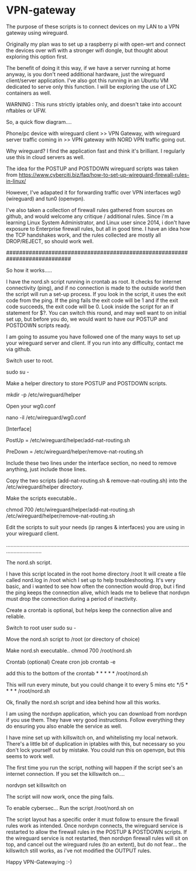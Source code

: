 # VPN-gateway

The purpose of these scripts is to connect devices on my LAN to a VPN gateway using wireguard.

Originally my plan was to set up a raspberry pi with open-wrt and connect the devices over wifi
with a stronger wifi dongle, but thought about exploring this option first.

The benefit of doing it this way, if we have a server running at home anyway, is you don't need
additional hardware, just the wireguard client/server application. I've also got this running in an 
Ubuntu VM dedicated to serve only this function. I will be exploring the use of LXC containers
as well.

WARNING : 
This runs strictly iptables only, and doesn't take into account nftables or UFW.

So, a quick flow diagram....

Phone/pc device with wireguard client >> VPN Gateway, with wireguard server traffic coming in >> VPN gateway with NORD VPN traffic going out.

Why wireguard? I find the application fast and think it's brilliant. I regularly use this in cloud servers as well.

The idea for the POSTUP and POSTDOWN wireguard scripts was taken from https://www.cyberciti.biz/faq/how-to-set-up-wireguard-firewall-rules-in-linux/

However, I've adapated it for forwarding traffic over VPN interfaces wg0 (wireguard) and tun0 (openvpn).

I've also taken a collection of firewall rules gathered from sources on github, and would welcome any critique / additional rules. Since i'm a learning
Linux System Administrator, and Linux user since 2014, i don't have exposure to Enterprise firewall rules, but all in good time. I have an idea how the TCP
handshakes work, and the rules collected are mostly all DROP/REJECT, so should work well.

############################################################################

So how it works.....

I have the nord.sh script running in crontab as root. It checks for internet connectivity (ping), and if no connection is made to the outside world
then the script will run a set-up process. If you look in the script, it uses the exit code from the ping. If the ping fails the exit code will be 1
and if the exit code succeeds, the exit code will be 0. Look inside the script for an if statement for $?. You can switch this round, and may well
want to on initial set up, but before you do, we would want to have our POSTUP and POSTDOWN scripts ready.

I am going to assume you have followed one of the many ways to set up your wireguard server and client. If you run into any difficulty, contact me
via github.

Switch user to root.

sudo su -

Make a helper directory to store POSTUP and POSTDOWN scripts.

mkdir -p /etc/wireguard/helper

Open your wg0.conf

nano -il /etc/wireguard/wg0.conf

[Interface]

PostUp = /etc/wireguard/helper/add-nat-routing.sh

PreDown = /etc/wireguard/helper/remove-nat-routing.sh

Include these two lines under the interface section, no need to remove anything, just include those lines.

Copy the two scripts (add-nat-routing.sh & remove-nat-routing.sh) into the /etc/wireguard/helper directory.

Make the scripts executable..

chmod 700 /etc/wireguard/helper/add-nat-routing.sh /etc/wireguard/helper/remove-nat-routing.sh

Edit the scripts to suit your needs (ip ranges & interfaces) you are using in your wireguard client. 

....................................................................................................................................................

The nord.sh script.

I have this script located in the root home directory /root 
It will create a file called nord.log in /root which I set up to help troubleshooting. It's very basic, and i wanted to see how often
the connection would drop, but i find the ping keeps the connection alive, which leads me to believe that nordvpn must drop the connection
during a period of inactivity.

Create a crontab is optional, but helps keep the connection alive and reliable.

Switch to root user
sudo su -

Move the nord.sh script to /root (or directory of choice)

Make nord.sh executable..
chmod 700 /root/nord.sh

Crontab (optional)
Create cron job
crontab -e

add this to the bottom of the crontab     * * * * * /root/nord.sh

This will run every minute, but you could change it to every 5 mins etc    */5 * * * * /root/nord.sh

Ok, finally the nord.sh script and idea behind how all this works.

I am using the nordvpn application, which you can download from nordvpn if you use them. They have very good instructions. Follow everything
they do ensuring you also enable the service as well.

I have mine set up with killswitch on, and whitelisting my local network. There's a little bit of duplication in iptables with this, but necessary
so you don't lock yourself out by mistake. You could run this on openvpn, but this seems to work well.

The first time you run the script, nothing will happen if the script see's an internet connection. If you set the killswitch on....

nordvpn set killswitch on

The script will now work, once the ping fails.

To enable cybersec...
Run the script /root/nord.sh on

The script layout has a specific order it must follow to ensure the firwall rules work as intended. Once nordvpn connects, the wireguard service
is restarted to allow the firewall rules in the POSTUP & POSTDOWN scripts. If the wireguard service is not restarted, then nordvpn firewall rules will sit on top, and cancel out the wireguard rules (to an extent), but do not fear... the killswitch still works, as i've not modified the OUTPUT rules.

Happy VPN-Gatewaying :-)
